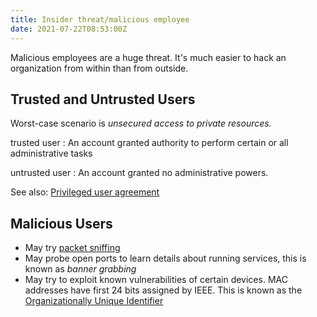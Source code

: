 ```yaml
---
title: Insider threat/malicious employee
date: 2021-07-22T08:53:00Z
---
```


Malicious employees are a huge threat. It's much easier to hack an organization
from within than from outside.

## Trusted and Untrusted Users

Worst-case scenario is _unsecured access to private resources._

trusted user
: An account granted authority to perform certain or all administrative tasks

untrusted user
: An account granted no administrative powers.

See also:
[Privileged user agreement](20210717115733-privileged-user-agreement.md)

## Malicious Users

* May try [packet sniffing](20210717114150-packet-analyzer.md)
* May probe open ports to learn details about running services, this is known as
	_banner grabbing_
* May try to exploit known vulnerabilities of certain devices. MAC addresses
	have first 24 bits assigned by IEEE. This is known as the 
	[Organizationally Unique Identifier](20201009143255-mac.md)
